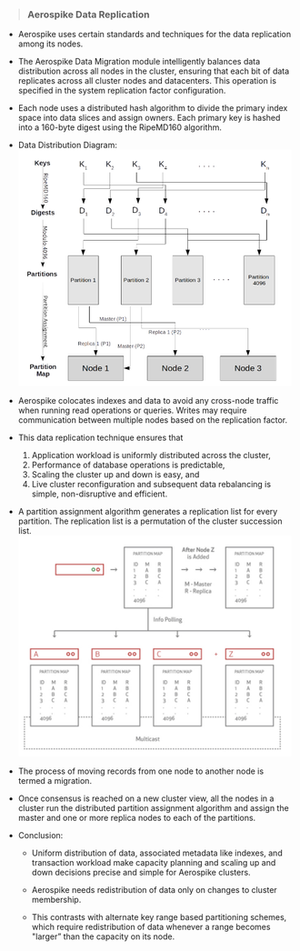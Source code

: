 >### Aerospike Data Replication

* Aerospike uses certain standards and techniques for the data replication among its nodes.

* The Aerospike Data Migration module intelligently balances data distribution across all nodes in the cluster, ensuring that each bit of data replicates across all cluster nodes and datacenters. This operation is specified in the system replication factor configuration.

* Each node uses a distributed hash algorithm to divide the primary index space into data slices and assign owners. Each primary key is  hashed into a 160-byte digest using the RipeMD160 algorithm.

* Data Distribution Diagram:
![aerospike data distribution](https://github.com/alwaysiamkk/Internship/blob/main/Week%206/Data%20Distribution.png)

* Aerospike colocates indexes and data to avoid any cross-node traffic when running read operations or queries. Writes may require communication between multiple nodes based on the replication factor.

* This data replication technique ensures that
    1. Application workload is uniformly distributed across the cluster,
    2. Performance of database operations is predictable,
    3. Scaling the cluster up and down is easy, and
    4. Live cluster reconfiguration and subsequent data rebalancing is simple, non-disruptive and efficient.

* A partition assignment algorithm generates a replication list for every partition. The replication list is a permutation of the cluster succession list.
    ![partition map](https://github.com/alwaysiamkk/Internship/blob/main/Week%206/Partition%20Map%20.png)

* The process of moving records from one node to another node is termed a migration.

* Once consensus is reached on a new cluster view, all the nodes in a cluster run the distributed partition assignment algorithm and assign the master and one or more replica nodes to each of the partitions.

* Conclusion: 
    * Uniform distribution of data, associated metadata like indexes, and transaction workload make capacity planning and scaling up and down decisions precise and simple for Aerospike clusters.

    * Aerospike needs redistribution of data only on changes to cluster membership. 
    
    * This contrasts with alternate key range based partitioning schemes, which require redistribution of data whenever a range becomes "larger” than the capacity on its node.